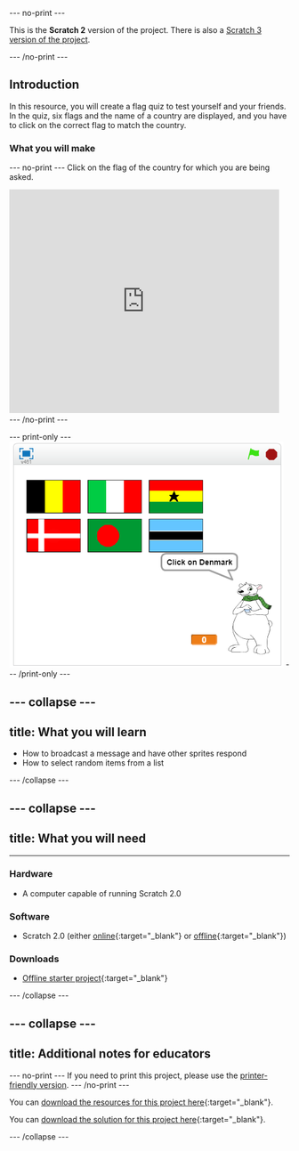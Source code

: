 --- no-print ---

This is the **Scratch 2** version of the project. There is also a [Scratch 3 version of the project](https://projects.raspberrypi.org/en/projects/guess-the-flag).

--- /no-print ---

## Introduction

In this resource, you will create a flag quiz to test yourself and your friends. In the quiz, six flags and the name of a country are displayed, and you have to click on the correct flag to match the country.

### What you will make

--- no-print ---
Click on the flag of the country for which you are being asked.

<div class="scratch-preview">
  <iframe allowtransparency="true" width="485" height="402" src="https://scratch.mit.edu/projects/embed/255467433/?autostart=false" frameborder="0"></iframe>
</div>
--- /no-print ---

--- print-only ---
![Finished game](images/finished-game.png)
--- /print-only ---

--- collapse ---
---
title: What you will learn
---
+ How to broadcast a message and have other sprites respond
+ How to select random items from a list

--- /collapse ---

--- collapse ---
---
title: What you will need
---
---
### Hardware
+ A computer capable of running Scratch 2.0

### Software
+ Scratch 2.0 (either [online](http://rpf.io/scratchon){:target="_blank"} or [offline](http://rpf.io/scratchoff){:target="_blank"})

### Downloads
+ [Offline starter project](http://rpf.io/p/en/guess-the-flag-scratch2-go){:target="_blank"}


--- /collapse ---

--- collapse ---
---
title: Additional notes for educators
---
--- no-print ---
If you need to print this project, please use the [printer-friendly version](https://projects.raspberrypi.org/en/projects/cats/print).
--- /no-print ---

You can [download the resources for this project here](http://rpf.io/p/en/guess-the-flag-scratch2-go){:target="_blank"}.

You can [download the solution for this project here](http://rpf.io/p/en/guess-the-flag-scratch2-get){:target="_blank"}.

--- /collapse ---
